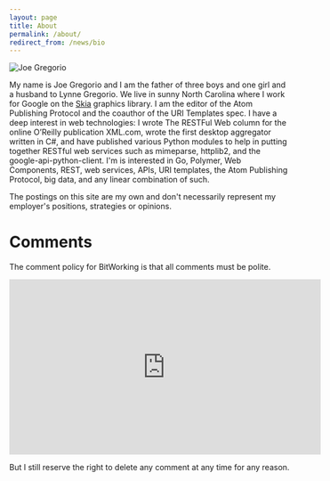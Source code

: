 ```yaml
---
layout: page
title: About
permalink: /about/
redirect_from: /news/bio
---
```


![Joe Gregorio](/images/joe2016.jpg)

My name is Joe Gregorio and I am the father of three boys and one girl and a
husband to Lynne Gregorio. We live in sunny North Carolina where I work for
Google on the [Skia](https://skia.org) graphics library. I am the editor of
the Atom Publishing Protocol and the coauthor of the URI Templates spec. I
have a deep interest in web technologies: I wrote The RESTFul Web column for
the online O’Reilly publication XML.com, wrote the first desktop aggregator
written in C#, and have published various Python modules to help in putting
together RESTful web services such as mimeparse, httplib2, and the
google-api-python-client. I'm is interested in Go, Polymer, Web Components,
REST, web services, APIs, URI templates, the Atom Publishing Protocol, big
data, and any linear combination of such.

The postings on this site are my own and don't necessarily represent my
employer's positions, strategies or opinions.


Comments
========

The comment policy for BitWorking is that all comments must be polite.

<iframe width="560" height="315" src="https://www.youtube.com/embed/uWM2E9oHlhA?rel=0" frameborder="0" allowfullscreen></iframe>

But I still reserve the right to delete any comment at any time for any
reason.
